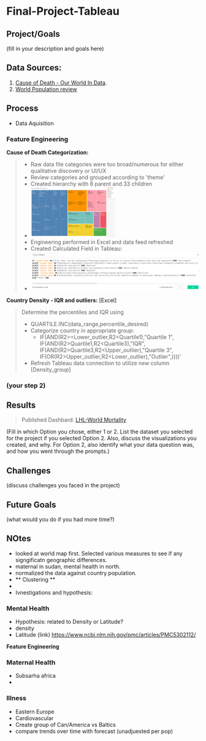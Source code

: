 # Final-Project-Tableau

## Project/Goals
(fill in your description and goals here)

## Data Sources:
1. [Cause of Death - Our World In Data](https://www.kaggle.com/datasets/ivanchvez/causes-of-death-our-world-in-data?resource=download).
2. [World Population review](https://worldpopulationreview.com/countries)

## Process
* Data Aquisition
### Feature Engineering

**Cause of Death Categorization:**  
> * Raw data file categories were too broad/numerous for either qualitative discovery or UI/UX  
> * Review categories and grouped according to 'theme'
> * Created hierarchy with 8 parent and 33 children
> * <img src="images/Categories_cause.png" height=auto width=50% alt="Categories_cause.png" />
> * Engineering performed in Excel and data feed refreshed
> * Created Calculated Field in Tableau:
> * ![Cetargory_hierarchy.png](images%2FCetargory_hierarchy.png)


**Country Density - IQR and outliers:** [Excel]
  
 > Determine the percentiles and IQR using  
 >   * QUARTILE.INC(data_range,percentile_desired)  
 > * Categorize country in appropriate group:
 >   * IF(AND(R2>=Lower_outlier,R2<Quartile1),"Quartile 1",  
      IF(AND(R2>Quartile1,R2<Quartile3),"IQR",  
      IF(AND(R2>Quartile3,R2<Upper_outlier),"Quartile 3",  
      IF(OR(R2>Upper_outlier,R2<Lower_outlier),"Outlier",))))'
 > * Refresh Tableau data connection to utilize new column [Density_group]

### (your step 2)

## Results

> Published Dashbard: [LHL-World Mortality](https://public.tableau.com/shared/HRX9FJGGF?:display_count=n&:origin=viz_share_link)

(Fill in which Option you chose, either 1 or 2. List the dataset you selected for the project if you selected Option 2. Also, discuss the visualizations you created, and why. For Option 2, also identify what your data question was, and how you went through the prompts.)

## Challenges 
(discuss challenges you faced in the project)

## Future Goals
(what would you do if you had more time?)

## NOtes
- looked at world map first. Selected various measures to see if any signgificatn geographic differences. 
- maternal in sudan, mental health in north. 
- normalized the data against country population. 
- ** Clustering **
- 
- Ivnestigations and hypothesis: 
### Mental Health
  - Hypothesis: related to Density or Latitude?
  - density
  - Latitude (link) https://www.ncbi.nlm.nih.gov/pmc/articles/PMC5302112/

**Feature Engineering**



### Maternal Health
  - Subsarha africa
  - 

### Illness
- Eastern Europe
- Cardiovascular
- Create group of Can/America vs Baltics
- compare trends over time with forecast (unadjuested per pop)
